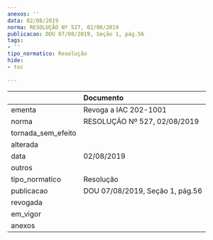 ```yaml
---
anexos: ''
data: 02/08/2019
norma: RESOLUÇÃO Nº 527, 02/08/2019
publicacao: DOU 07/08/2019, Seção 1, pág.56
tags:
- ''
tipo_normatico: Resolução
hide: 
- toc 
 
---
```


|                    | Documento                       |
|:-------------------|:--------------------------------|
| ementa             | Revoga a IAC 202-1001           |
| norma              | RESOLUÇÃO Nº 527, 02/08/2019    |
| tornada_sem_efeito |                                 |
| alterada           |                                 |
| data               | 02/08/2019                      |
| outros             |                                 |
| tipo_normatico     | Resolução                       |
| publicacao         | DOU 07/08/2019, Seção 1, pág.56 |
| revogada           |                                 |
| em_vigor           |                                 |
| anexos             |                                 |